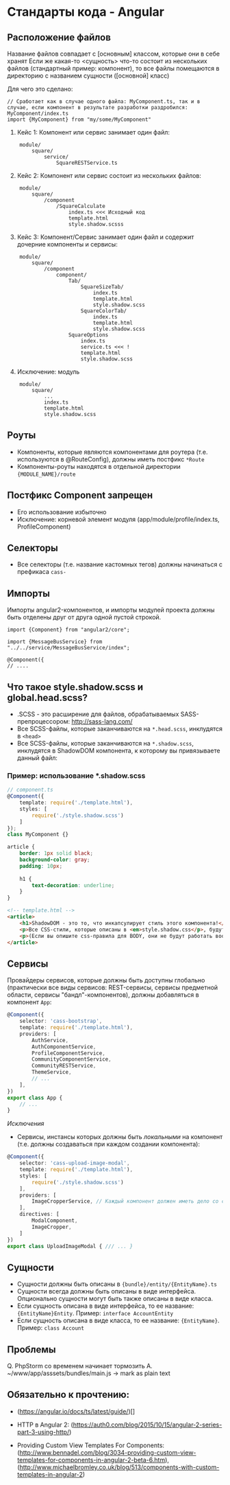 Стандарты кода - Angular
========================

Расположение файлов
-------------------

Название файлов совпадает с [основным] классом, которые они в себе хранят
Если же какая-то <сущность> что-то состоит из нескольких файлов (стандартный пример: компонент), то все файлы помещаются в директорию с названием сущности ([основной] класс)

Для чего это сделано:

```
// Сработает как в случае одного файла: MyComponent.ts, так и в случае, если компонент в результате разработки раздробился: MyComponent/index.ts
import {MyComponent} from "my/some/MyComponent"
```

1. Кейс 1: Компонент или сервис занимает один файл:

```
    module/
        square/
            service/
                SquareRESTService.ts
```

2. Кейс 2: Компонент или сервис состоит из нескольких файлов:

```
    module/
        square/
            /component
                /SquareCalculate
                    index.ts <<< Исходный код
                    template.html
                    style.shadow.scsss
```

3. Кейс 3: Компонент/Сервис занимает один файл и содержит дочерние компоненты и сервисы:

```
    module/
        square/
            /component
                component/
                    Tab/
                        SquareSizeTab/
                            index.ts
                            template.html
                            style.shadow.scss
                        SquareColorTab/
                            index.ts
                            template.html
                            style.shadow.scss
                    SquareOptions
                        index.ts
                        service.ts <<< !
                        template.html
                        style.shadow.scss
```

4. Исключение: модуль

```
    module/
        square/
            ...
            index.ts
            template.html
            style.shadow.scss
```

Роуты
-----

- Компоненты, которые являются компонентами для роутера (т.е. используются в @RouteConfig), должны иметь постфикс `*Route`
- Компоненты-роуты находятся в отдельной директории `{MODULE_NAME}/route`


Постфикс Component запрещен
---------------------------
- Его использование избыточно
- Исключение: корневой элемент модуля (app/module/profile/index.ts, ProfileComponent)

Селекторы
---------

- Все селекторы (т.е. название кастомных тегов) должны начинаться с префикаса `cass-`

Импорты
-------

Импорты angular2-компонентов, и импорты модулей проекта должны быть отделены друг от друга одной пустой строкой.

```
import {Component} from "angular2/core";

import {MessageBusService} from "../../service/MessageBusService/index";

@Component({
// ....
```

Что такое style.shadow.scss и global.head.scss?
-----------------------------------------------

- .SCSS - это расширение для файлов, обрабатываемых SASS-препроцессором: http://sass-lang.com/
- Все SCSS-файлы, которые заканчиваются на `*.head.scss`, инклудятся в `<head>`
- Все SCSS-файлы, которые заканчиваются на `*.shadow.scss`, инклудятся в ShadowDOM компонента, к которому вы привязываете данный файл:

### Пример: использование *.shadow.scss

```typescript
// component.ts
@Component({
    template: require('./template.html'),
    styles: [
        require('./style.shadow.scss')
    ]
});
class MyComponent {}
```

```scss
article {
    border: 1px solid black;
    background-color: gray;
    padding: 10px;
    
    h1 {
        text-decoration: underline;
    }
}
```

```html
<!-- template.html -->
<article>
    <h1>ShadowDOM - это то, что инкапсулирует стиль этого компонента!</h1>
    <p>Все CSS-стили, которые описаны в <em>style.shadow.css</p>, будут влиять только на элементы, которые относятся к этому элементу, и не имееют никакого влияния на какие-либо еще.</p>
    <p>(Если вы опишите css-правила для BODY, они не будут работать вообще.)</p>
</article>
```

Сервисы
-------

Провайдеры сервисов, которые должны быть доступны глобально (практически все виды сервисов: REST-сервисы, сервисы предметной области,
 сервисы "бандл"-компонентов), должны добавляться в компонент `App`:

```typescript
@Component({
    selector: 'cass-bootstrap',
    template: require('./template.html'),
    providers: [
        AuthService,
        AuthComponentService,
        ProfileComponentService,
        CommunityComponentService,
        CommunityRESTService,
        ThemeService,
        // ...
    ],
})
export class App {
    // ...
}
```

*Исключения*

- Сервисы, инстансы которых должны быть *локальными* на компонент (т.е. должны создаваться при каждом создании компонента):

```typescript
@Component({
    selector: 'cass-upload-image-modal',
    template: require('./template.html'),
    styles: [
        require('./style.shadow.scss')
    ],
    providers: [
        ImageCropperService, // Каждый компонент должен иметь дело со своим личным инстансом этого сервиса
    ],
    directives: [
        ModalComponent,
        ImageCropper,
    ]
})
export class UploadImageModal { /// ... }
```

Сущности
--------

- Сущности должны быть описаны в `{bundle}/entity/{EntityName}.ts`
- Сущности всегда должны быть описаны в виде интерфейса. Опционально сущности могут быть также описаны в виде класса.
- Если сущность описана в виде интерфейса, то ее название: `{EntityName}Entity`. Пример: `interface AccountEntity`
- Если сущность описана в виде класса, то ее название: `{EntityName}`. Пример: `class Account`

Проблемы
--------

Q. PhpStorm со временем начинает тормозить
A. ~/www/app/asssets/bundles/main.js -> mark as plain text

Обязательно к прочтению:
------------------------

- (https://angular.io/docs/ts/latest/guide/)[]

- HTTP в Angular 2: (https://auth0.com/blog/2015/10/15/angular-2-series-part-3-using-http/)

- Providing Custom View Templates For Components: (http://www.bennadel.com/blog/3034-providing-custom-view-templates-for-components-in-angular-2-beta-6.htm), (http://www.michaelbromley.co.uk/blog/513/components-with-custom-templates-in-angular-2)
